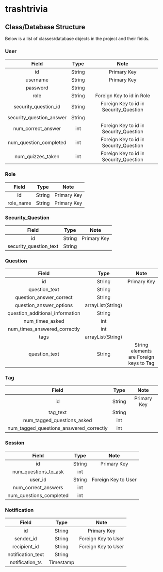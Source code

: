 # trashtrivia

## Class/Database Structure

Below is a list of classes/database objects in the project and their fields.

### User 
| Field   |      Type      |  Note |
|:----------:|:-------------:|:------:|
|  id  |   String  |  Primary Key  |
|  username  |   String  |  Primary Key  |
|  password  |   String  |    |
|  role  |   String  |  Foreign Key to id in Role  |
|  security_question_id  |   String  |  Foreign Key to id in Security_Question  |
|  security_question_answer  |   String  |    |
|  num_correct_answer  |   int  |  Foreign Key to id in Security_Question  |
|  num_question_completed  |   int  |  Foreign Key to id in Security_Question  |
|  num_quizzes_taken  |   int  |  Foreign Key to id in Security_Question  |

### Role 
| Field   |      Type      |  Note |
|:----------:|:-------------:|:------:|
|  id  |   String  |  Primary Key  |
|  role_name  |   String  |  Primary Key  |
    
### Security_Question
| Field   |      Type      |  Note |
|:----------:|:-------------:|:------:|
|  id  |   String  |  Primary Key  |
|  security_question_text  |   String  |    |

### Question
| Field   |      Type      |  Note |
|:----------:|:-------------:|:------:|
|  id  |   String  |  Primary Key  |
|  question_text  |   String  |    |
|  question_answer_correct  |   String  |    |
|  question_answer_options  |   arrayList(String)  |    |
|  question_additional_information  |   String  |    |
|  num_times_asked  |   int  |    |
|  num_times_answered_correctly  |   int  |    |
|  tags  |   arrayList(String)  |    |
|  question_text  |   String  |  String elements are Foreign keys to Tag  |

### Tag
| Field   |      Type      |  Note |
|:----------:|:-------------:|:------:|
|  id  |   String  |  Primary Key  |
|  tag_text  |   String  |    |
|  num_tagged_questions_asked  |   int  |    |
|  num_tagged_questions_answered_correctly  |   int  |    |
    
### Session
| Field   |      Type      |  Note |
|:----------:|:-------------:|:------:|
|  id  |   String  |  Primary Key  |
|  num_questions_to_ask  |   int  |    |
|  user_id  |   String  |  Foreign Key to User  |
|  num_correct_answers  |   int  |    |
|  num_questions_completed  |   int  |    |

### Notification
| Field   |      Type      |  Note |
|:----------:|:-------------:|:------:|
|  id  |   String  |  Primary Key  |
|  sender_id  |   String  |  Foreign Key to User  |
|  recipient_id  |   String  |  Foreign Key to User  |
|  notification_text  |   String  |    |
|  notification_ts  |   Timestamp  |    |

